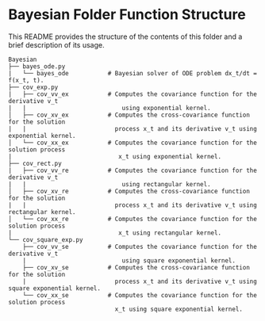 # Bayesian Folder Function Structure
This README provides the structure of the contents of this folder and a brief description of its usage.

    Bayesian
    ├── bayes_ode.py
    |   └── bayes_ode           # Bayesian solver of ODE problem dx_t/dt = f(x_t, t).
    ├── cov_exp.py
    |   ├── cov_vv_ex           # Computes the covariance function for the derivative v_t 
    |   |                           using exponential kernel. 
    │   ├── cov_xv_ex           # Computes the cross-covariance function for the solution 
    |   |                         process x_t and its derivative v_t using exponential kernel. 
    │   └── cov_xx_ex           # Computes the covariance function for the solution process 
    |                              x_t using exponential kernel. 
    ├── cov_rect.py
    |   ├── cov_vv_re           # Computes the covariance function for the derivative v_t 
    |   |                           using rectangular kernel. 
    │   ├── cov_xv_re           # Computes the cross-covariance function for the solution 
    |   |                         process x_t and its derivative v_t using rectangular kernel. 
    │   └── cov_xx_re           # Computes the covariance function for the solution process 
    |                              x_t using rectangular kernel. 
    └── cov_square_exp.py
        ├── cov_vv_se           # Computes the covariance function for the derivative v_t 
        |                           using square exponential kernel. 
        ├── cov_xv_se           # Computes the cross-covariance function for the solution 
        |                         process x_t and its derivative v_t using square exponential kernel. 
        └── cov_xx_se           # Computes the covariance function for the solution process 
                                  x_t using square exponential kernel. 
                                  